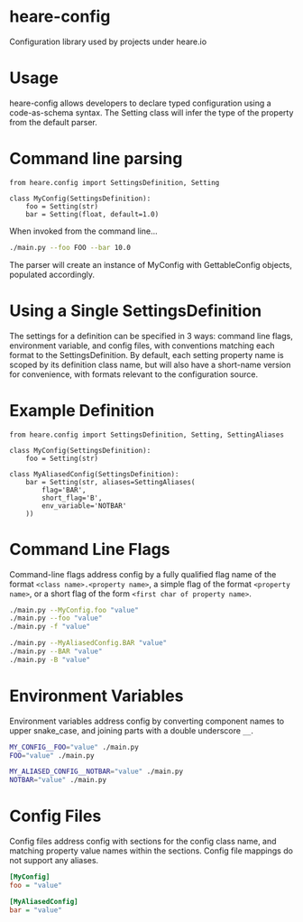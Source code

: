 heare-config
============
Configuration library used by projects under heare.io

Usage
====
heare-config allows developers to declare typed configuration using a code-as-schema syntax.
The Setting class will infer the type of the property from the default parser.

Command line parsing
====================
```python3
from heare.config import SettingsDefinition, Setting

class MyConfig(SettingsDefinition):
    foo = Setting(str)
    bar = Setting(float, default=1.0)
```

When invoked from the command line...

```bash
./main.py --foo FOO --bar 10.0
```

The parser will create an instance of MyConfig with GettableConfig objects, populated accordingly.

Using a Single SettingsDefinition
=================================
The settings for a definition can be specified in 3 ways: command line flags, environment variable, and config files, with conventions matching each format to the SettingsDefinition.
By default, each setting property name is scoped by its definition class name, but will also have a short-name version for convenience, with formats relevant to the configuration source. 

Example Definition
==================
```python3
from heare.config import SettingsDefinition, Setting, SettingAliases

class MyConfig(SettingsDefinition):
    foo = Setting(str)

class MyAliasedConfig(SettingsDefinition):
    bar = Setting(str, aliases=SettingAliases(
        flag='BAR',
        short_flag='B',
        env_variable='NOTBAR'
    ))
```

Command Line Flags
==================
Command-line flags address config by a fully qualified flag name of the format `<class name>.<property name>`, 
a simple flag of the format `<property name>`, or a short flag of the form `<first char of property name>`.

```bash
./main.py --MyConfig.foo "value"
./main.py --foo "value"
./main.py -f "value"

./main.py --MyAliasedConfig.BAR "value"
./main.py --BAR "value"
./main.py -B "value"
```

Environment Variables
=====================
Environment variables address config by converting component names to upper snake_case, and joining parts with a double underscore `__`. 
```bash
MY_CONFIG__FOO="value" ./main.py
FOO="value" ./main.py

MY_ALIASED_CONFIG__NOTBAR="value" ./main.py
NOTBAR="value" ./main.py
```

Config Files
============
Config files address config with sections for the config class name, and matching property value names within the sections. Config file mappings do not support any aliases.
```ini
[MyConfig]
foo = "value"

[MyAliasedConfig]
bar = "value"
```
